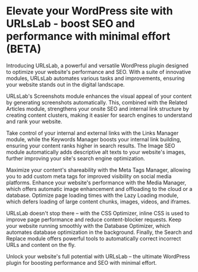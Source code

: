 # Elevate your WordPress site with URLsLab - boost SEO and performance with minimal effort (BETA)

Introducing URLsLab, a powerful and versatile WordPress plugin designed to optimize your website's performance and SEO. With a suite of innovative modules, URLsLab automates various tasks and improvements, ensuring your website stands out in the digital landscape.

URLsLab's Screenshots module enhances the visual appeal of your content by generating screenshots automatically. This, combined with the Related Articles module, strengthens your onsite SEO and internal link structure by creating content clusters, making it easier for search engines to understand and rank your website.

Take control of your internal and external links with the Links Manager module, while the Keywords Manager boosts your internal link building, ensuring your content ranks higher in search results. The Image SEO module automatically adds descriptive alt texts to your website's images, further improving your site's search engine optimization.

Maximize your content's shareability with the Meta Tags Manager, allowing you to add custom meta tags for improved visibility on social media platforms. Enhance your website's performance with the Media Manager, which offers automatic image enhancement and offloading to the cloud or a database. Optimize page loading times with the Lazy Loading module, which defers loading of large content chunks, images, videos, and iframes.

URLsLab doesn't stop there – with the CSS Optimizer, inline CSS is used to improve page performance and reduce content-blocker requests. Keep your website running smoothly with the Database Optimizer, which automates database optimization in the background. Finally, the Search and Replace module offers powerful tools to automatically correct incorrect URLs and content on the fly.

Unlock your website's full potential with URLsLab – the ultimate WordPress plugin for boosting performance and SEO with minimal effort.
